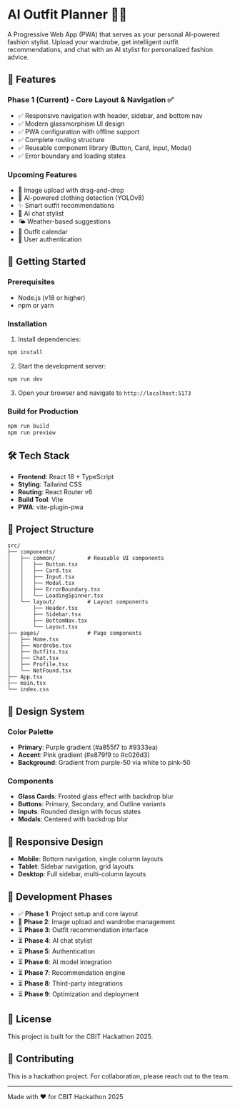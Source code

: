 # AI Outfit Planner 👗✨

A Progressive Web App (PWA) that serves as your personal AI-powered fashion stylist. Upload your wardrobe, get intelligent outfit recommendations, and chat with an AI stylist for personalized fashion advice.

## 🌟 Features

### Phase 1 (Current) - Core Layout & Navigation ✅
- ✅ Responsive navigation with header, sidebar, and bottom nav
- ✅ Modern glassmorphism UI design
- ✅ PWA configuration with offline support
- ✅ Complete routing structure
- ✅ Reusable component library (Button, Card, Input, Modal)
- ✅ Error boundary and loading states

### Upcoming Features
- 📸 Image upload with drag-and-drop
- 🎨 AI-powered clothing detection (YOLOv8)
- ✨ Smart outfit recommendations
- 💬 AI chat stylist
- 🌤️ Weather-based suggestions
- 📅 Outfit calendar
- 🔐 User authentication

## 🚀 Getting Started

### Prerequisites
- Node.js (v18 or higher)
- npm or yarn

### Installation

1. Install dependencies:
```bash
npm install
```

2. Start the development server:
```bash
npm run dev
```

3. Open your browser and navigate to `http://localhost:5173`

### Build for Production

```bash
npm run build
npm run preview
```

## 🛠️ Tech Stack

- **Frontend**: React 18 + TypeScript
- **Styling**: Tailwind CSS
- **Routing**: React Router v6
- **Build Tool**: Vite
- **PWA**: vite-plugin-pwa

## 📁 Project Structure

```
src/
├── components/
│   ├── common/          # Reusable UI components
│   │   ├── Button.tsx
│   │   ├── Card.tsx
│   │   ├── Input.tsx
│   │   ├── Modal.tsx
│   │   ├── ErrorBoundary.tsx
│   │   └── LoadingSpinner.tsx
│   └── layout/          # Layout components
│       ├── Header.tsx
│       ├── Sidebar.tsx
│       ├── BottomNav.tsx
│       └── Layout.tsx
├── pages/               # Page components
│   ├── Home.tsx
│   ├── Wardrobe.tsx
│   ├── Outfits.tsx
│   ├── Chat.tsx
│   ├── Profile.tsx
│   └── NotFound.tsx
├── App.tsx
├── main.tsx
└── index.css
```

## 🎨 Design System

### Color Palette
- **Primary**: Purple gradient (#a855f7 to #9333ea)
- **Accent**: Pink gradient (#e879f9 to #c026d3)
- **Background**: Gradient from purple-50 via white to pink-50

### Components
- **Glass Cards**: Frosted glass effect with backdrop blur
- **Buttons**: Primary, Secondary, and Outline variants
- **Inputs**: Rounded design with focus states
- **Modals**: Centered with backdrop blur

## 📱 Responsive Design

- **Mobile**: Bottom navigation, single column layouts
- **Tablet**: Sidebar navigation, grid layouts
- **Desktop**: Full sidebar, multi-column layouts

## 🔄 Development Phases

- ✅ **Phase 1**: Project setup and core layout
- 🚧 **Phase 2**: Image upload and wardrobe management
- ⏳ **Phase 3**: Outfit recommendation interface
- ⏳ **Phase 4**: AI chat stylist
- ⏳ **Phase 5**: Authentication
- ⏳ **Phase 6**: AI model integration
- ⏳ **Phase 7**: Recommendation engine
- ⏳ **Phase 8**: Third-party integrations
- ⏳ **Phase 9**: Optimization and deployment

## 📄 License

This project is built for the CBIT Hackathon 2025.

## 🤝 Contributing

This is a hackathon project. For collaboration, please reach out to the team.

---

Made with ❤️ for CBIT Hackathon 2025
